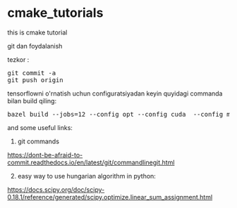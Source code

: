 # cmake_tutorials
this is cmake tutorial

git dan foydalanish

tezkor :
<pre>
git commit -a
git push origin
</pre>

tensorflowni o'rnatish uchun configuratsiyadan keyin quyidagi commanda bilan build qiling:
<pre>
bazel build --jobs=12 --config opt --config cuda  --config monolithic tensorflow:libtensorflow_cc.so
</pre>

and some useful links:

1. git commands 

https://dont-be-afraid-to-commit.readthedocs.io/en/latest/git/commandlinegit.html

2. easy way to use hungarian algorithm in python:

https://docs.scipy.org/doc/scipy-0.18.1/reference/generated/scipy.optimize.linear_sum_assignment.html

